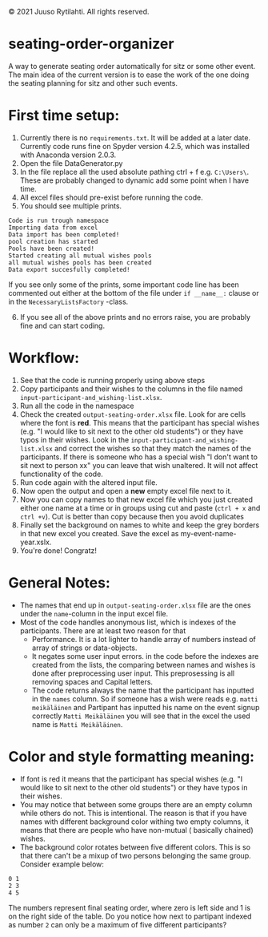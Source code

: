 © 2021 Juuso Rytilahti.  All rights reserved.

# seating-order-organizer
A way to generate seating order automatically for sitz or some other event. The main idea of the current version is to ease the work of the one doing the seating planning for sitz and other such events.


# First time setup:
1. Currently there is no `requirements.txt`. It will be added at a later date. Currently code runs fine on Spyder version 4.2.5, which was installed with Anaconda version 2.0.3.
2.  Open the file DataGenerator.py
3. In the file replace all the used absolute pathing ctrl + f e.g. `C:\Users\`. These are probably changed to dynamic add some point when I have time.
4. All excel files should pre-exist before running the code.
5. You should see multiple prints. 
```
Code is run trough namespace
Importing data from excel
Data import has been completed!
pool creation has started
Pools have been created!
Started creating all mutual wishes pools
all mutual wishes pools has been created
Data export succesfully completed!
```
If you see only some of the prints, some important code line has been commented out either at the bottom of the file under `if __name__:` clause or in the `NecessaryListsFactory` -class.

6. If you see all of the above prints and no errors raise, you are probably fine and can start coding. 

# Workflow:
1. See that the code is running properly using above steps
2. Copy participants and their wishes to the columns in the file named `input-participant-and_wishing-list.xlsx`.
3. Run all the code in the namespace
4. Check the created `output-seating-order.xlsx` file. Look for are cells where the font is **red**. This means that the participant has special wishes (e.g. "I would like to sit next to the other old students") or they have typos in their wishes. Look in the `input-participant-and_wishing-list.xlsx` and correct the wishes so that they match the names of the participants. If there is someone who has a special wish "I don't want to sit next to person xx" you can leave that wish unaltered. It will not affect functionality of the code.
5. Run code again with the altered input file.
6. Now open the output and open a **new** empty excel file next to it.
7. Now you can copy names to that new excel file which you just created either one name at a time or in groups using cut and paste (`ctrl + x` and `ctrl +v`). Cut is better than copy because then you avoid duplicates
8. Finally set the background on names to white and keep the grey borders in that new excel you created. Save the excel as my-event-name-year.xslx. 
9. You're done! Congratz!

# General Notes:
- The names that end up in `output-seating-order.xlsx` file are the ones under the `name`-column in the input excel file.
- Most of the code handles anonymous list, which is indexes of the participants. There are at least two reason for that
  - Performance. It is a lot lighter to handle array of numbers instead of array of strings or data-objects.
  - It negates some user input errors. in the code before the indexes are created from the lists, the comparing between names and wishes is done after preprocessing user input.    This preprosessing is all removing spaces and Capital letters.
  - The code returns always the name that the participant has inputted in the `names` column. So if someone has a wish were reads e.g. `matti meikäläinen` and Partipant has inputted his name on the event signup correctly `Matti Meikäläinen` you will see that in the excel the used name is `Matti Meikäläinen`.

# Color and style formatting meaning:
- If font is red it  means that the participant has special wishes (e.g. "I would like to sit next to the other old students") or they have typos in their wishes.
- You may notice that between some groups there are an empty column while others do not. This is intentional. The reason is that if you have names with different background color withing two empty columns, it means that there are people who have non-mutual ( basically chained) wishes.
- The background color rotates between five different colors. This is so that there can't be a mixup of two persons belonging the same group. Consider example below:
```
0 1
2 3
4 5
```
The numbers represent final seating order, where zero is left side and 1 is on the right side of the table. Do you notice how next to partipant indexed as number `2` can only be a maximum of five different participants?


